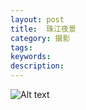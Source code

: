```yaml
---
layout: post
title:  珠江夜景
category: 摄影
tags:
keywords:
description:
---
```


![Alt text](https://dn-yeungben.qbox.me/public/img/photography/2015-zhujiangyejing.jpg)


